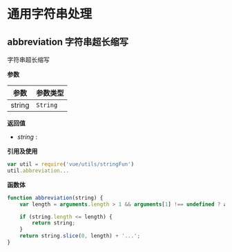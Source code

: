# 通用字符串处理

<ClientOnly>
  <DrawerTestDoc url='https://qing-1258827329.cos.ap-beijing.myqcloud.com/componet/coverage/lcov-report/stringFun.js.html'/>
</ClientOnly>

<script setup>
  import DrawerTestDoc from '../../vueCom/drawerTestDoc.vue';
</script>


## abbreviation 字符串超长缩写
字符串超长缩写

**参数**

| 参数 | 参数类型 |
|------|------|
| string | `String`|

**返回值**
- _string_ : 

**引用及使用**
```javascript
var util = require('vue/utils/stringFun')
util.abbreviation...
```
**函数体**
```javascript
function abbreviation(string) {
    var length = arguments.length > 1 && arguments[1] !== undefined ? arguments[1] : 17;

    if (string.length <= length) {
        return string;
    }
    return string.slice(0, length) + '...';
}
```
